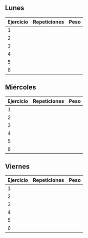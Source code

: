 ## Lunes

| Ejercicio | Repeticiones | Peso |
| --------- | ------------ | ---- |
| 1         |              |      |
| 2         |              |      |
| 3         |              |      |
| 4         |              |      |
| 5         |              |      |
| 6         |              |      |

## Miércoles

| Ejercicio | Repeticiones | Peso |
| --------- | ------------ | ---- |
| 1         |              |      |
| 2         |              |      |
| 3         |              |      |
| 4         |              |      |
| 5         |              |      |
| 6         |              |      |
## Viernes

| Ejercicio | Repeticiones | Peso |
| --------- | ------------ | ---- |
| 1         |              |      |
| 2         |              |      |
| 3         |              |      |
| 4         |              |      |
| 5         |              |      |
| 6         |              |      |
